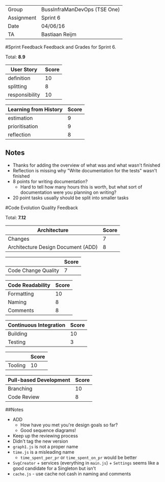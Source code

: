 |      |            |
|------|------------|
|Group | BussInfraManDevOps (TSE One) |
|Assignment|Sprint 6|
|Date|04/06/16|
|TA|Bastiaan Reijm|

#Sprint Feedback
Feedback and Grades for Sprint 6.

Total: **8.9**

| User Story | Score |
|------------|-------|
| definition |  10    |
| splitting  |  8    |
| responsibility | 10  |

| Learning from History | Score |
|-----------------------|-------|
| estimation            |  9  |
| prioritisation        |  9   |
| reflection            |  8   |

## Notes
* Thanks for adding the overview of what was and what wasn't finished
* Reflection is missing why "Write documentation for the tests" wasn't finished
* 8 points for writing documentation?
	* Hard to tell how many hours this is worth, but what sort of documentation were you planning on writing?
* 20 point tasks usually should be split into smaller tasks

#Code Evolution Quality Feedback

Total: **7.12**

| Architecture                       | Score |
|------------------------------------|-------|
| Changes                            |   7   |
| Architecture Design Document (ADD) |   8   |

|                     | Score |
|---------------------|-------|
| Code Change Quality |   7   |

| Code Readability | Score |
|------------------|-------|
| Formatting       |   10   |
| Naming           |   8   |
| Comments         |   8   |

| Continuous Integration | Score |
|------------------------|-------|
| Building               |   10   |
| Testing                |    3  |

|         | Score |
|---------|-------|
| Tooling |   10   |

| Pull-based Development | Score |
|------------------------|-------|
| Branching              |  10  |
| Code Review            |   8   |

##Notes
* ADD
	* How have you met you're design goals so far?
	* Good sequence diagrams!
* Keep up the reviewing process
* Didn't tag the new version
* `graph1.js` is not a proper name
* `time.js` is a misleading name
	* `time_spent_per_pr` or `time_spent_on_pr` would be better
* `SvgCreator` + services (everything in `main.js`) + `Settings` seems like a good candidate for a Singleton but isn't
* `cache.js` - use cache not cash in naming and comments